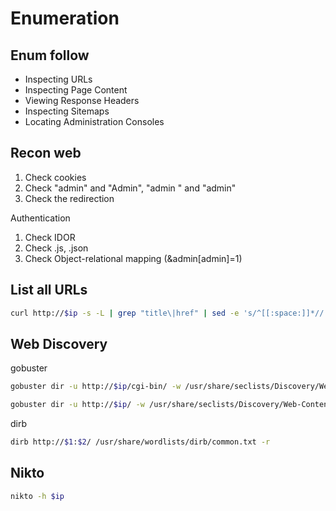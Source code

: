 # Enumeration

## Enum follow

- Inspecting URLs
- Inspecting Page Content
- Viewing Response Headers
- Inspecting Sitemaps
- Locating Administration Consoles

## Recon web

1. Check cookies
2. Check "admin" and "Admin", "admin " and "admin"
3. Check the redirection

Authentication

1. Check IDOR
2. Check .js, .json
3. Check Object-relational mapping (&admin[admin]=1)

## List all URLs

``` bash
curl http://$ip -s -L | grep "title\|href" | sed -e 's/^[[:space:]]*//'
```

## Web Discovery

gobuster

``` bash
gobuster dir -u http://$ip/cgi-bin/ -w /usr/share/seclists/Discovery/Web-Content/ -x txt,sh,php,cgi -s '200,204,403,500'
```

``` bash
gobuster dir -u http://$ip/ -w /usr/share/seclists/Discovery/Web-Content/cgis.txt
```

dirb

``` bash
dirb http://$1:$2/ /usr/share/wordlists/dirb/common.txt -r
```

## Nikto

``` bash
nikto -h $ip
```